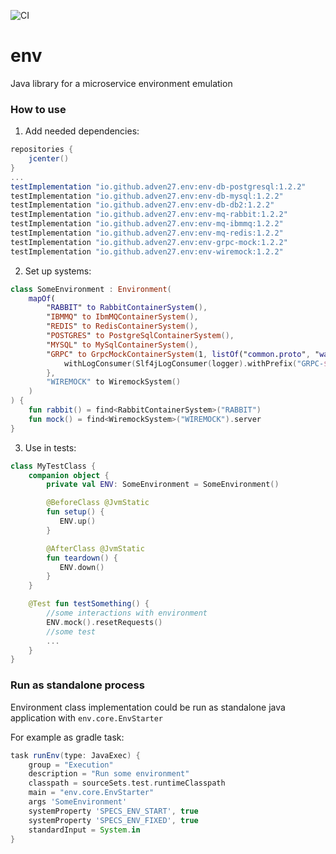 ![CI](https://github.com/Adven27/env/workflows/CI/badge.svg)
# env
Java library for a microservice environment emulation


### How to use
1. Add needed dependencies:
```groovy
repositories {
    jcenter()
}
...
testImplementation "io.github.adven27.env:env-db-postgresql:1.2.2"
testImplementation "io.github.adven27.env:env-db-mysql:1.2.2"
testImplementation "io.github.adven27.env:env-db-db2:1.2.2"
testImplementation "io.github.adven27.env:env-mq-rabbit:1.2.2"
testImplementation "io.github.adven27.env:env-mq-ibmmq:1.2.2"
testImplementation "io.github.adven27.env:env-mq-redis:1.2.2"
testImplementation "io.github.adven27.env:env-grpc-mock:1.2.2"
testImplementation "io.github.adven27.env:env-wiremock:1.2.2"
```
2. Set up systems:
```kotlin
class SomeEnvironment : Environment(
    mapOf(
        "RABBIT" to RabbitContainerSystem(),
        "IBMMQ" to IbmMQContainerSystem(),
        "REDIS" to RedisContainerSystem(),
        "POSTGRES" to PostgreSqlContainerSystem(),
        "MYSQL" to MySqlContainerSystem(),
        "GRPC" to GrpcMockContainerSystem(1, listOf("common.proto", "wallet.proto")).apply {
            withLogConsumer(Slf4jLogConsumer(logger).withPrefix("GRPC-$serviceId"))
        },
        "WIREMOCK" to WiremockSystem()
    )
) {
    fun rabbit() = find<RabbitContainerSystem>("RABBIT")
    fun mock() = find<WiremockSystem>("WIREMOCK").server
}
```      
3. Use in tests:
```kotlin 
class MyTestClass {
    companion object {
        private val ENV: SomeEnvironment = SomeEnvironment() 

        @BeforeClass @JvmStatic 
        fun setup() {
           ENV.up()
        }

        @AfterClass @JvmStatic 
        fun teardown() {
           ENV.down()
        }
    }

    @Test fun testSomething() {
        //some interactions with environment
        ENV.mock().resetRequests()
        //some test
        ...
    }
} 
```

### Run as standalone process

Environment class implementation could be run as standalone java application with `env.core.EnvStarter`

For example as gradle task:
```groovy
task runEnv(type: JavaExec) {
    group = "Execution"
    description = "Run some environment"
    classpath = sourceSets.test.runtimeClasspath
    main = "env.core.EnvStarter"
    args 'SomeEnvironment'
    systemProperty 'SPECS_ENV_START', true
    systemProperty 'SPECS_ENV_FIXED', true
    standardInput = System.in
}
``` 
